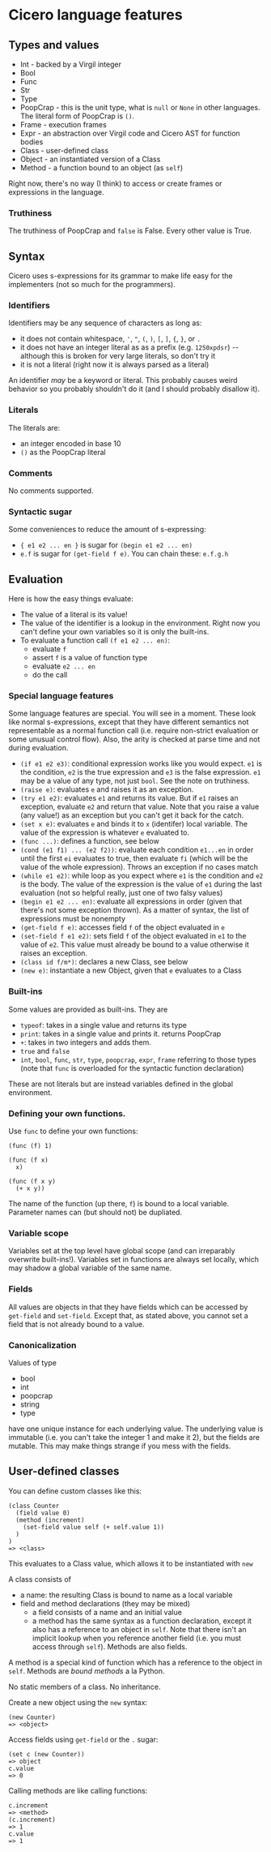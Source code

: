 # Cicero language features

## Types and values

* Int - backed by a Virgil integer
* Bool
* Func
* Str
* Type
* PoopCrap - this is the unit type, what is `null` or `None` in other languages.
  The literal form of PoopCrap is `()`.
* Frame - execution frames
* Expr - an abstraction over Virgil code and Cicero AST for function bodies
* Class - user-defined class
* Object - an instantiated version of a Class
* Method - a function bound to an object (as `self`)

Right now, there's no way (I think) to access or create frames or expressions
in the language.

### Truthiness

The truthiness of PoopCrap and `false` is False. Every other value is True.

## Syntax

Cicero uses s-expressions for its grammar to make life easy for the
implementers (not so much for the programmers).

### Identifiers

Identifiers may be any sequence of characters as long as:
* it does not contain whitespace, `'`, `"`, `(`, `)`, `[`, `]`, `{`, `}`, or `.`
* it does not have an integer literal as as a prefix (e.g. `1250xpdsr`) --
  although this is broken for very large literals, so don't try it
* it is not a literal (right now it is always parsed as a literal)

An identifier *may* be a keyword or literal. This probably causes weird
behavior so you probably shouldn't do it (and I should probably disallow it).

### Literals

The literals are:

* an integer encoded in base 10
* `()` as the PoopCrap literal

### Comments

No comments supported.

### Syntactic sugar

Some conveniences to reduce the amount of s-expressing:
* `{ e1 e2 ... en }` is sugar for `(begin e1 e2 ... en)`
* `e.f` is sugar for `(get-field f e)`. You can chain these: `e.f.g.h`

## Evaluation

Here is how the easy things evaluate:

* The value of a literal is its value!
* The value of the identifier is a lookup in the environment. Right now you
  can't define your own variables so it is only the built-ins.
* To evaluate a function call `(f e1 e2 ... en)`:
  - evaluate `f`
  - assert `f` is a value of function type
  - evaluate `e2 ... en`
  - do the call

### Special language features

Some language features are special. You will see in a moment. These look like
normal s-expressions, except that they have different semantics not
representable as a normal function call (i.e. require non-strict evaluation or
some unusual control flow). Also, the arity is checked at parse time and not
during evaluation.
* `(if e1 e2 e3)`: conditional expression works like you would expect. `e1` is
  the condition, `e2` is the true expression and `e3` is the false expression.
  `e1` may be a value of any type, not just `bool`. See the note on truthiness.
* `(raise e)`: evaluates `e` and raises it as an exception.
* `(try e1 e2)`: evaluates `e1` and returns its value. But if `e1` raises an
  exception, evaluate `e2` and return that value. Note that you raise a value
  (any value!) as an exception but you can't get it back for the catch.
* `(set x e)`: evaluates `e` and binds it to `x` (identifer) local variable.
  The value of the expression is whatever `e` evaluated to.
* `(func ...)`: defines a function, see below
* `(cond (e1 f1) ... (e2 f2))`: evaluate each condition `e1...en` in order
  until the first `ei` evaluates to true, then evaluate `fi` (which will be the
  value of the whole expression). Throws an exception if no cases match
* `(while e1 e2)`: while loop as you expect where `e1` is the condition and 
  `e2` is the body. The value of the expression is the value of `e1` during the
  last evaluation (not so helpful really, just one of two falsy values)
* `(begin e1 e2 ... en)`: evaluate all expressions in order (given that there's
  not some exception thrown). As a matter of syntax, the list of expressions
  must be nonempty
* `(get-field f e)`: accesses field `f` of the object evaluated in `e`
* `(set-field f e1 e2)`: sets field `f` of the object evaluated in `e1` to the
  value of `e2`. This value must already be bound to a value otherwise it
  raises an exception.
* `(class id f/m*)`: declares a new Class, see below
* `(new e)`: instantiate a new Object, given that `e` evaluates to a Class

### Built-ins

Some values are provided as built-ins. They are

* `typeof`: takes in a single value and returns its type
* `print`: takes in a single value and prints it. returns PoopCrap
* `+`: takes in two integers and adds them.
* `true` and `false`
* `int`, `bool`, `func`, `str`, `type`, `poopcrap`, `expr`, `frame` referring
  to those types (note that `func` is overloaded for the syntactic function
  declaration)
  

These are not literals but are instead variables defined in the global 
environment.

### Defining your own functions.

Use `func` to define your own functions:

```
(func (f) 1)
```

```
(func (f x)
  x)
```

```
(func (f x y)
  (+ x y))
```

The name of the function (up there, `f`) is bound to a local variable.
Parameter names can (but should not) be dupliated.

### Variable scope

Variables set at the top level have global scope (and can irreparably overwrite
built-ins!). Variables set in functions are always set locally, which may
shadow a global variable of the same name.

### Fields

All values are objects in that they have fields which can be accessed by
`get-field` and `set-field`. Except that, as stated above, you cannot set a
field that is not already bound to a value.

### Canonicalization

Values of type

* bool
* int
* poopcrap
* string
* type

have one unique instance for each underlying value. The underlying value is
immutable (i.e. you can't take the integer 1 and make it 2), but the fields
are mutable. This may make things strange if you mess with the fields.

## User-defined classes

You can define custom classes like this:

```
(class Counter
  (field value 0)
  (method (increment)
    (set-field value self (+ self.value 1))
  )
)
=> <class>
```

This evaluates to a Class value, which allows it to be instantiated with `new`

A class consists of
* a name: the resulting Class is bound to name as a local variable
* field and method declarations (they may be mixed)
  - a field consists of a name and an initial value
  - a method has the same syntax as a function declaration, except it also has
    a reference to an object in `self`. Note that there isn't an implicit
    lookup when you reference another field (i.e. you must access through
    `self`). Methods are also fields.

A method is a special kind of function which has a reference to the object in
`self`. Methods are *bound methods* a la Python.

No static members of a class. No inheritance.

Create a new object using the `new` syntax:

```
(new Counter)
=> <object>
```

Access fields using `get-field` or the `.` sugar:

```
(set c (new Counter))
=> object
c.value
=> 0
```

Calling methods are like calling functions:

```
c.increment
=> <method>
(c.increment)
=> 1
c.value
=> 1
```
